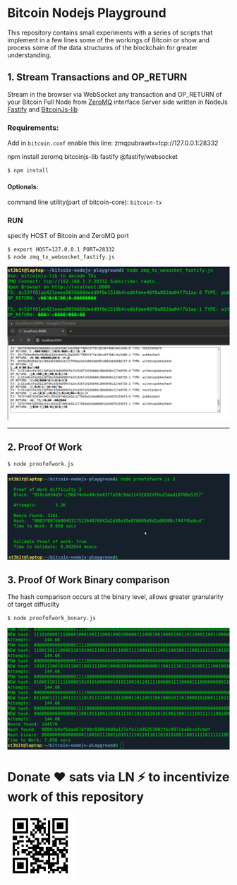 # Bitcoin Nodejs Playground

This repository contains small experiments with a series of scripts that implement in a few lines some of the workings of Bitcoin or show and process some of the data structures of the blockchain for greater understanding.


## 1. Stream Transactions and OP_RETURN

Stream in the browser via WebSocket any transaction and OP_RETURN of your Bitcoin Full Node from [ZeroMQ](https://github.com/zeromq/zeromq.js/) interface
Server side written in NodeJs [Fastify](https://github.com/fastify) and [BitcoinJs-lib](https://github.com/bitcoinjs/bitcoinjs-lib)

### Requirements:
Add in `bitcoin.conf` enable this line:
zmqpubrawtx=tcp://127.0.0.1:28332

npm install zeromq bitcoinjs-lib fastify @fastify/websocket

```bash
$ npm install
```

#### Optionals:
command line utility(part of bitcoin-core): `bitcoin-tx`

### RUN
specify HOST of Bitcoin and ZeroMQ port

```bash
$ export HOST=127.0.0.1 PORT=28332
$ node zmq_tx_websocket_fastify.js
```

![](images/zmq_tx_wesocket_fastify.gif)

---

## 2. Proof Of Work

```bash
$ node proofofwork.js
```

![](images/proofofwork.gif)

## 3. Proof Of Work Binary comparison

The hash comparison occurs at the binary level, allows greater granularity of target diffucilty

```bash
$ node proofofwork_bonary.js
```

![](images/proofofwork_binary.gif)

# Donate ❤️ sats via LN ⚡ to incentivize work of this repository

[![image](https://raw.githubusercontent.com/st3b1t/st3b1t/main/donate.png)](https://getalby.com/p/st3b1t)

